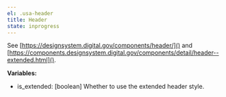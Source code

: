 ```yaml
---
el: .usa-header
title: Header
state: inprogress
---
```

See [https://designsystem.digital.gov/components/header/]() and
[https://components.designsystem.digital.gov/components/detail/header--extended.html]().

__Variables:__
* is_extended: [boolean] Whether to use the extended header style.
